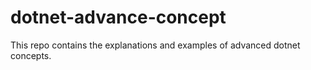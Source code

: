 # dotnet-advance-concept
This repo contains the explanations and examples of advanced dotnet concepts.
